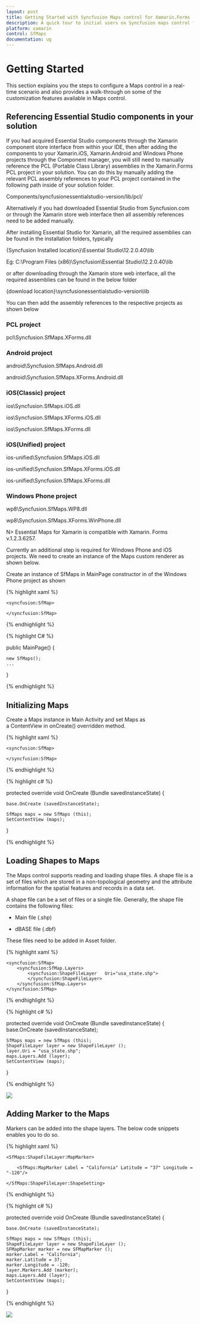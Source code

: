```yaml
---
layout: post
title: Getting Started with Syncfusion Maps control for Xamarin.Forms
description: A quick tour to initial users on Syncfusion maps control for Xamarin.Forms platform
platform: xamarin
control: SfMaps 
documentation: ug
---
```


# Getting Started

This section explains you the steps to configure a Maps control in a real-time scenario and also provides a walk-through on some of the customization features available in Maps control.


## Referencing Essential Studio components in your solution

If you had acquired Essential Studio components through the Xamarin component store interface from within your IDE, then after adding the components to your Xamarin.iOS, Xamarin.Android and Windows Phone projects through the Component manager, you will still need to manually reference the PCL (Portable Class Library) assemblies in the Xamarin.Forms PCL project in your solution. You can do this by manually adding the relevant PCL assembly references to your PCL project contained in the following path inside of your solution folder.  

Components/syncfusionessentialstudio-version/lib/pcl/

Alternatively if you had downloaded Essential Studio from Syncfusion.com or through the Xamarin store web interface then all assembly references need to be added manually.

After installing Essential Studio for Xamarin, all the required assemblies can be found in the installation folders, typically

{Syncfusion Installed location}\Essential Studio\12.2.0.40\lib

Eg: C:\Program Files (x86)\Syncfusion\Essential Studio\12.2.0.40\lib

or after downloading through the Xamarin store web interface, all the required assemblies can be found in the below folder

{download location}\syncfusionessentialstudio-version\lib

You can then add the assembly references to the respective projects as shown below

### PCL project

pcl\Syncfusion.SfMaps.XForms.dll 

### Android project

android\Syncfusion.SfMaps.Android.dll

android\Syncfusion.SfMaps.XForms.Android.dll

### iOS(Classic) project

ios\Syncfusion.SfMaps.iOS.dll 

ios\Syncfusion.SfMaps.XForms.iOS.dll

ios\Syncfusion.SfMaps.XForms.dll

### iOS(Unified) project

ios-unified\Syncfusion.SfMaps.iOS.dll 

ios-unified\Syncfusion.SfMaps.XForms.iOS.dll

ios-unified\Syncfusion.SfMaps.XForms.dll

### Windows Phone project

wp8\Syncfusion.SfMaps.WP8.dll

wp8\Syncfusion.SfMaps.XForms.WinPhone.dll


N> Essential Maps for Xamarin is compatible with Xamarin. Forms v.1.2.3.6257.

Currently an additional step is required for Windows Phone and iOS projects. We need to create an instance of the Maps custom renderer as shown below. 

Create an instance of SfMaps in MainPage constructor in of the Windows Phone project as shown 

{% highlight xaml %}

    <syncfusion:SfMap>                     
  
    </syncfusion:SfMap>    

{% endhighlight %}

{% highlight C# %}

public MainPage()
{
    
    new SfMaps();
    ...
            
}

{% endhighlight %}
 

## Initializing Maps   

Create a Maps instance in Main Activity and set Maps as a ContentView in onCreate() overridden method.

{% highlight xaml %}

    <syncfusion:SfMap>
           
    </syncfusion:SfMap>    

{% endhighlight %}

{% highlight c# %}

protected override void OnCreate (Bundle savedInstanceState)
{
    
    base.OnCreate (savedInstanceState);

    SfMaps maps = new SfMaps (this);
    SetContentView (maps);
    
}

{% endhighlight %}

## Loading Shapes to Maps

The Maps control supports reading and loading shape files. A shape file is a set of files which are stored in a non-topological geometry and the attribute information for the spatial features and records in a data set. 

A shape file can be a set of files or a single file. Generally, the shape file contains the following files:

* Main file (.shp)

* dBASE file (.dbf)

These files need to be added in Asset folder.

{% highlight xaml %}

    <syncfusion:SfMap>                     
        <syncfusion:SfMap.Layers>                
            <syncfusion:ShapeFileLayer   Uri="usa_state.shp">                                    
            </syncfusion:ShapeFileLayer>           
        </syncfusion:SfMap.Layers>        
    </syncfusion:SfMap>    	        

{% endhighlight %}

{% highlight c# %}
	
protected override void OnCreate (Bundle savedInstanceState)
{
    base.OnCreate (savedInstanceState);

    SfMaps maps = new SfMaps (this);
    ShapeFileLayer layer = new ShapeFileLayer ();
    layer.Uri = "usa_state.shp";
    maps.Layers.Add (layer);
    SetContentView (maps);
    
}

{% endhighlight %}

![](Getting-Started_images/maps_xamarin.png)


## Adding Marker to the Maps

Markers can be added into the shape layers. The below code snippets enables you to do so.

{% highlight xaml %}

    <SfMaps:ShapeFileLayer:MapMarker>
                
        <SfMaps:MapMarker Label = "California" Latitude = "37" Longitude = "-120"/>                
                    
    </SfMaps:ShapeFileLayer:ShapeSetting>	              

{% endhighlight %}

{% highlight c# %}
	
protected override void OnCreate (Bundle savedInstanceState)
{
    
    base.OnCreate (savedInstanceState);
            
    SfMaps maps = new SfMaps (this);
    ShapeFileLayer layer = new ShapeFileLayer ();
    SFMapMarker marker = new SFMapMarker ();
    marker.Label = "California";
    marker.Latitude = 37;
    marker.Longitude = -120;
    layer.Markers.Add (marker);  
    maps.Layers.Add (layer);            
    SetContentView (maps);
    
}

{% endhighlight %}

![](Getting-Started_images/markers_xamarin.png) 